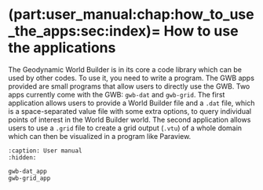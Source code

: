(part:user_manual:chap:how_to_use_the_apps:sec:index)=
How to use the applications
===========================

The Geodynamic World Builder is in its core a code library which can be used by other codes. To use it, you need to write a program. The GWB apps provided are small programs that allow users to directly use the GWB. Two apps currently come with the GWB: `gwb-dat` and `gwb-grid`. The first application allows users to provide a World Builder file and a `.dat` file, which is a space-separated value file with some extra options, to query individual points of interest in the World Builder world. The second application allows users to use a `.grid` file to create a grid output (`.vtu`) of a whole domain which can then be visualized in a program like Paraview.

```{toctree}
:caption: User manual
:hidden:

gwb-dat_app
gwb-grid_app
```
